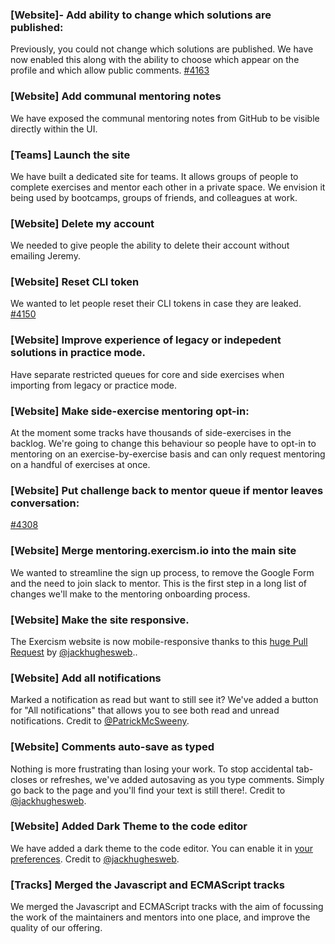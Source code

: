 ### [Website]- Add ability to change which solutions are published:

Previously, you could not change which solutions are published. We have now enabled this along with the ability to choose which appear on the profile and which allow public comments. [#4163](https://github.com/exercism/exercism/issues/4163)

### [Website] Add communal mentoring notes
We have exposed the communal mentoring notes from GitHub to be visible directly within the UI.

### [Teams] Launch the site

We have built a dedicated site for teams. It allows groups of people to complete exercises and mentor each other in a private space. We envision it being used by bootcamps, groups of friends, and colleagues at work.

### [Website] Delete my account

We needed to give people the ability to delete their account without emailing Jeremy.

### [Website] Reset CLI token

We wanted to let people reset their CLI tokens in case they are leaked. [#4150](https://github.com/exercism/exercism/issues/4150)

### [Website] Improve experience of legacy or indepedent solutions in practice mode.

Have separate restricted queues for core and side exercises when importing from legacy or practice mode.

### [Website] Make side-exercise mentoring opt-in:

At the moment some tracks have thousands of side-exercises in the backlog. We're going to change this behaviour so people have to opt-in to mentoring on an exercise-by-exercise basis and can only request mentoring on a handful of exercises at once.

### [Website] Put challenge back to mentor queue if mentor leaves conversation:
[#4308](https://github.com/exercism/exercism/issues/4308)

### [Website] Merge mentoring.exercism.io into the main site

We wanted to streamline the sign up process, to remove the Google Form and the need to join slack to mentor. This is the first step in a long list of changes we'll make to the mentoring onboarding process.

### [Website] Make the site responsive.

The Exercism website is now mobile-responsive thanks to this [huge Pull Request](https://github.com/exercism/website/pull/252) by [@jackhughesweb](https://github.com/jackhughesweb)..

### [Website] Add all notifications

Marked a notification as read but want to still see it? We've added a button for "All notifications" that allows you to see both read and unread notifications. Credit to [@PatrickMcSweeny](https://github.com/PatrickMcSweeny).

### [Website] Comments auto-save as typed

Nothing is more frustrating than losing your work. To stop accidental tab-closes or refreshes, we've added autosaving as you type comments. Simply go back to the page and you'll find your text is still there!. Credit to [@jackhughesweb](https://github.com/jackhughesweb).

### [Website] Added Dark Theme to the code editor

We have added a dark theme to the code editor. You can enable it in [your preferences](https://exercism.io/my/settings/preferences/edit). Credit to [@jackhughesweb](https://github.com/jackhughesweb).

### [Tracks] Merged the Javascript and ECMAScript tracks

We merged the Javascript and ECMAScript tracks with the aim of focussing the work of the maintainers and mentors into one place, and improve the quality of our offering. 
